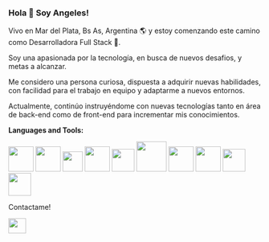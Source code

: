 ### Hola 👋 Soy Angeles!

Vivo en Mar del Plata, Bs As, Argentina 🌎 y estoy comenzando este camino como Desarrolladora Full Stack 🚀. 

Soy una apasionada por la tecnología, en busca de nuevos desafios, y metas a alcanzar.

Me considero una persona curiosa, dispuesta a adquirir nuevas habilidades, con facilidad para el trabajo en equipo y adaptarme a nuevos entornos.

Actualmente, continúo instruyéndome con nuevas tecnologías tanto en área de back-end como de front-end para incrementar mis conocimientos.



**Languages and Tools:**

  <a href="https://www.w3.org/html/"><img src="https://user-images.githubusercontent.com/94530832/200699270-b5270a46-12c0-4f08-8577-3e7c4210efaf.svg" width="50" height="50"></a>
  <a href="https://developer.mozilla.org/es/docs/Web/CSS"><img src="https://brandeps.com/logo-download/C/CSS-3-logo-vector-01.svg" width="50" height="50"></a>
  <a href="https://developer.mozilla.org/en-US/docs/Web/JavaScript"><img src="https://user-images.githubusercontent.com/94530832/200695769-9de77c53-3f20-4e38-bc33-e79e82c38400.svg" width="40" height="40"></a>
  <a href="https://react.com"><img src="https://user-images.githubusercontent.com/94530832/200696499-58a56fa0-9859-419d-8e3b-e694e5a05b5b.svg" width="50" height="50"></a>
  <a href="https://redux.js.org/"><img src="https://brandeps.com/icon-download/R/Redux-icon-vector-02.svg" width="45" height="45"></a>
  <a href="https://nodejs.org/"><img src="https://www.svgrepo.com/show/303658/nodejs-1-logo.svg" width="60" height="60"></a>
  <a href="https://developer.mozilla.org/es/docs/Learn/Server-side/Express_Nodejs/Introduction"><img src="https://assets.website-files.com/61ca3f775a79ec5f87fcf937/6202fcdee5ee8636a145a41b_1234.png" width="50" height="50"></a>
  <a href="https://www.postgresql.org/"><img src="https://user-images.githubusercontent.com/94530832/200699335-74830abc-ad07-4895-819e-553c793023ef.svg" width="50" height="50"></a>
  <a href="https://sequelize.org/docs/v6/getting-started/"><img src="https://brandeps.com/icon-download/S/Sequelize-icon-vector-01.svg" width="45" height="45"></a>
  <a href="https://git-scm.com/"><img src="https://brandeps.com/icon-download/G/Git-icon-vector-06.svg" width="45" height="45"></a>




Contactame!

<a href="https://www.linkedin.com/in/angeles-gallardo-dev/"><img src="https://brandeps.com/icon-download/L/Linkedin-icon-vector-13.svg" width="35" height="30">




